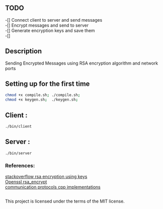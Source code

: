 ## TODO
-[] Connect client to server and send messages  
-[] Encrypt messages and send to server  
-[] Generate encryption keys and save them    
-[]
## Description
Sending Encrypted Messages using RSA encryption algorithm and network ports 

## Setting up for the first time
```bash
chmod +x compile.sh; ./compile.sh;  
chmod +x keygen.sh;  ./keygen.sh;  
```
## Client :
```bash
./bin/client
```  
## Server :
```bash
./bin/server  
```
### References:
[stackoverflow rsa encryption using keys](https://stackoverflow.com/questions/73631293/how-to-encrypt-a-string-using-openssl-c-library-and-a-public-key-file)  
[Openssl rsa_encrypt](https://github.com/openssl/openssl/blob/master/demos/encrypt/rsa_encrypt.c)  
[communication protocols cpp implementations](https://commschamp.github.io/comms_protocols_cpp/)  
  
##

This project is licensed under the terms of the MIT license.    